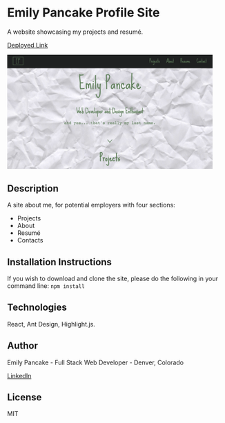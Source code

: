 # Emily Pancake Profile Site
A website showcasing my projects and resumé.

[Deployed Link](emilypancake.com)

<div>
  <img width="476" alt="screen shot" src="./src/ProfileSite_Screenshot.png">
</div>

## Description
A site about me, for potential employers with four sections:
- Projects
- About
- Resumé
- Contacts

## Installation Instructions
If you wish to download and clone the site, please do the following in your command line:
```npm install```


## Technologies
React, Ant Design, Highlight.js.

## Author
Emily Pancake - Full Stack Web Developer - Denver, Colorado

[LinkedIn](www.linkedin.com/in/emilypancake/)

## License
MIT
